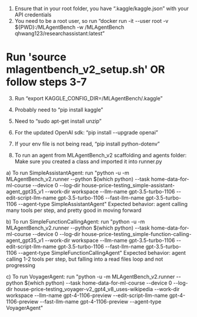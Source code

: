 1. Ensure that in your root folder, you have “.kaggle/kaggle.json” with your API credentials
2. You need to be a root user, so run “docker run -it --user root -v ${PWD}:/MLAgentBench -w /MLAgentBench qhwang123/researchassistant:latest”

# Run 'source mlagentbench_v2_setup.sh' OR follow steps 3-7
3. Run “export KAGGLE_CONFIG_DIR=/MLAgentBench/.kaggle”
4. Probably need to “pip install kaggle”
5. Need to “sudo apt-get install unzip”
6. For the updated OpenAI sdk: “pip install --upgrade openai”
7. If your env file is not being read, “pip install python-dotenv”

8. To run an agent from MLAgentBench_v2 scaffolding and agents folder:
Make sure you created a class and imported it into runner.py

a) To run SimpleAssistantAgent: run "python -u -m MLAgentBench_v2.runner --python $(which python) --task home-data-for-ml-course --device 0 --log-dir house-price-testing_simple-assistant-agent_gpt35_v1 --work-dir workspace --llm-name gpt-3.5-turbo-1106 --edit-script-llm-name gpt-3.5-turbo-1106 --fast-llm-name gpt-3.5-turbo-1106 --agent-type SimpleAssistantAgent"
Expected behavior: agent calling many tools per step, and pretty good in moving forward

b) To run SimpleFunctionCallingAgent: run "python -u -m MLAgentBench_v2.runner --python $(which python) --task home-data-for-ml-course --device 0 --log-dir house-price-testing_simple-function-calling-agent_gpt35_v1 --work-dir workspace --llm-name gpt-3.5-turbo-1106 --edit-script-llm-name gpt-3.5-turbo-1106 --fast-llm-name gpt-3.5-turbo-1106 --agent-type SimpleFunctionCallingAgent"
Expected behavior: agent calling 1-2 tools per step, but falling into a read files loop and not progressing

c) To run VoyagerAgent: run "python -u -m MLAgentBench_v2.runner --python $(which python) --task home-data-for-ml-course --device 0 --log-dir house-price-testing_voyager-v2_gpt4_v8_uses-wikipedia --work-dir workspace --llm-name gpt-4-1106-preview --edit-script-llm-name gpt-4-1106-preview --fast-llm-name gpt-4-1106-preview --agent-type VoyagerAgent"